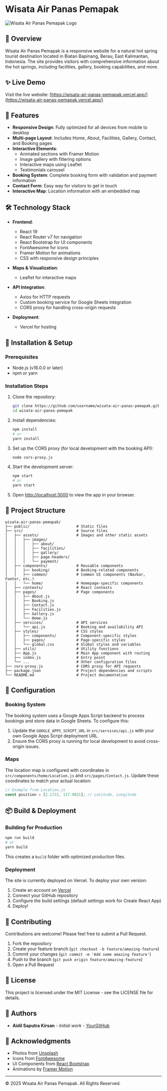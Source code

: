 # Wisata Air Panas Pemapak

![Wisata Air Panas Pemapak Logo](https://github.com/aidilsaputrakirsan/parawisata-airpanas-berau/blob/main/wisata-air-panas-pemapak/src/logo.png)

## 🌟 Overview

Wisata Air Panas Pemapak is a responsive website for a natural hot spring tourist destination located in Biatan Bapinang, Berau, East Kalimantan, Indonesia. The site provides visitors with comprehensive information about the hot springs, including facilities, gallery, booking capabilities, and more.

## ✨ Live Demo

Visit the live website: [https://wisata-air-panas-pemapak.vercel.app/](https://wisata-air-panas-pemapak.vercel.app/)

## 🌴 Features

- **Responsive Design**: Fully optimized for all devices from mobile to desktop
- **Multi-page Layout**: Includes Home, About, Facilities, Gallery, Contact, and Booking pages
- **Interactive Elements**:
  - Animated sections with Framer Motion
  - Image gallery with filtering options
  - Interactive maps using Leaflet
  - Testimonials carousel
- **Booking System**: Complete booking form with validation and payment information
- **Contact Form**: Easy way for visitors to get in touch
- **Interactive Map**: Location information with an embedded map

## 🛠️ Technology Stack

- **Frontend**:
  - React 19
  - React Router v7 for navigation
  - React Bootstrap for UI components
  - FontAwesome for icons
  - Framer Motion for animations
  - CSS with responsive design principles
  
- **Maps & Visualization**:
  - Leaflet for interactive maps

- **API Integration**:
  - Axios for HTTP requests
  - Custom booking service for Google Sheets integration
  - CORS proxy for handling cross-origin requests

- **Deployment**:
  - Vercel for hosting

## 🚀 Installation & Setup

### Prerequisites
- Node.js (v16.0.0 or later)
- npm or yarn

### Installation Steps

1. Clone the repository:
   ```bash
   git clone https://github.com/username/wisata-air-panas-pemapak.git
   cd wisata-air-panas-pemapak
   ```

2. Install dependencies:
   ```bash
   npm install
   # or
   yarn install
   ```

3. Set up the CORS proxy (for local development with the booking API):
   ```bash
   node cors-proxy.js
   ```

4. Start the development server:
   ```bash
   npm start
   # or
   yarn start
   ```

5. Open [http://localhost:3000](http://localhost:3000) to view the app in your browser.

## 📁 Project Structure

```
wisata-air-panas-pemapak/
├── public/                     # Static files
├── src/                        # Source files
│   ├── assets/                 # Images and other static assets
│   │   ├── images/
│   │   │   ├── about/
│   │   │   ├── facilities/
│   │   │   ├── gallery/
│   │   │   ├── page-headers/
│   │   │   └── payment/
│   ├── components/             # Reusable components
│   │   ├── booking/            # Booking-related components
│   │   ├── common/             # Common UI components (Navbar, Footer, etc.)
│   │   └── home/               # Homepage-specific components
│   ├── contexts/               # React contexts
│   ├── pages/                  # Page components
│   │   ├── About.js
│   │   ├── Booking.js
│   │   ├── Contact.js
│   │   ├── Facilities.js
│   │   ├── Gallery.js
│   │   └── Home.js
│   ├── services/               # API services
│   │   └── api.js              # Booking and availability API
│   ├── styles/                 # CSS styles
│   │   ├── components/         # Component-specific styles
│   │   ├── pages/              # Page-specific styles
│   │   └── global.css          # Global styles and variables
│   ├── utils/                  # Utility functions
│   ├── App.js                  # Main App component with routing
│   ├── index.js                # Entry point
│   └── ...                     # Other configuration files
├── cors-proxy.js               # CORS proxy for API requests
├── package.json                # Project dependencies and scripts
└── README.md                   # Project documentation
```

## 🔧 Configuration

### Booking System

The booking system uses a Google Apps Script backend to process bookings and store data in Google Sheets. To configure this:

1. Update the `GOOGLE_APPS_SCRIPT_URL` in `src/services/api.js` with your own Google Apps Script deployment URL.
2. Ensure the CORS proxy is running for local development to avoid cross-origin issues.

### Maps

The location map is configured with coordinates in `src/components/home/Location.js` and `src/pages/Contact.js`. Update these coordinates to match your actual location:

```javascript
// Example from Location.js
const position = [2.1722, 117.9021]; // Latitude, Longitude
```

## 📦 Build & Deployment

### Building for Production

```bash
npm run build
# or
yarn build
```

This creates a `build` folder with optimized production files.

### Deployment

The site is currently deployed on Vercel. To deploy your own version:

1. Create an account on [Vercel](https://vercel.com)
2. Connect your GitHub repository
3. Configure the build settings (default settings work for Create React App)
4. Deploy!

## 🤝 Contributing

Contributions are welcome! Please feel free to submit a Pull Request.

1. Fork the repository
2. Create your feature branch (`git checkout -b feature/amazing-feature`)
3. Commit your changes (`git commit -m 'Add some amazing feature'`)
4. Push to the branch (`git push origin feature/amazing-feature`)
5. Open a Pull Request

## 📝 License

This project is licensed under the MIT License - see the LICENSE file for details.

## 👥 Authors

- **Aidil Saputra Kirsan** - *Initial work* - [YourGitHub](https://github.com/aidilsaputrakirsan)

## 🙏 Acknowledgments

- Photos from [Unsplash](https://unsplash.com)
- Icons from [FontAwesome](https://fontawesome.com)
- UI Components from [React Bootstrap](https://react-bootstrap.github.io/)
- Animations by [Framer Motion](https://www.framer.com/motion/)

---

© 2025 Wisata Air Panas Pemapak. All Rights Reserved.